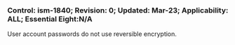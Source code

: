### Control: ism-1840; Revision: 0; Updated: Mar-23; Applicability: ALL; Essential Eight:N/A
<p>User account passwords do not use reversible encryption.</p>